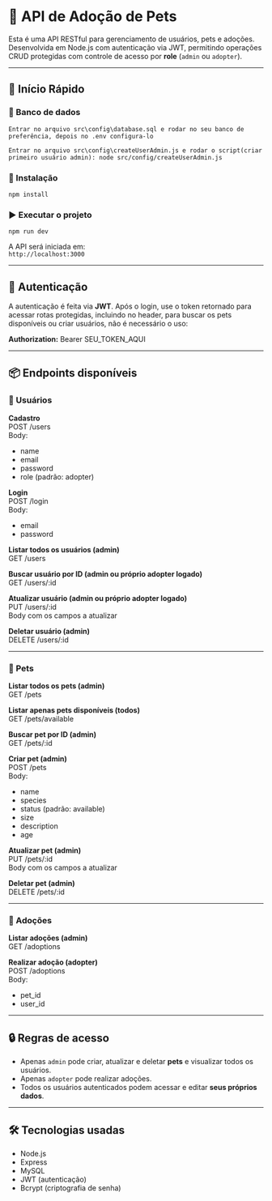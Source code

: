 # 🐾 API de Adoção de Pets

Esta é uma API RESTful para gerenciamento de usuários, pets e adoções. Desenvolvida em Node.js com autenticação via JWT, permitindo operações CRUD protegidas com controle de acesso por **role** (`admin` ou `adopter`).

---

## 🚀 Início Rápido

### 🔧 Banco de dados

`Entrar no arquivo src\config\database.sql e rodar no seu banco de preferência, depois no .env configura-lo`

`Entrar no arquivo src\config\createUserAdmin.js e rodar o script(criar primeiro usuário admin): node src/config/createUserAdmin.js`

### 🔧 Instalação

`npm install`

### ▶️ Executar o projeto

`npm run dev`

A API será iniciada em:  
`http://localhost:3000`

---

## 🔐 Autenticação

A autenticação é feita via **JWT**. Após o login, use o token retornado para acessar rotas protegidas, incluindo no header, para buscar os pets disponíveis ou criar usuários, não é necessário o uso:

**Authorization:** Bearer SEU_TOKEN_AQUI

---

## 📦 Endpoints disponíveis

### 👤 Usuários

**Cadastro**  
POST /users  
Body:

- name
- email
- password
- role (padrão: adopter)

**Login**  
POST /login  
Body:

- email
- password

**Listar todos os usuários (admin)**  
GET /users

**Buscar usuário por ID (admin ou próprio adopter logado)**  
GET /users/:id

**Atualizar usuário (admin ou próprio adopter logado)**  
PUT /users/:id  
Body com os campos a atualizar

**Deletar usuário (admin)**  
DELETE /users/:id

---

### 🐶 Pets

**Listar todos os pets (admin)**  
GET /pets

**Listar apenas pets disponíveis (todos)**  
GET /pets/available

**Buscar pet por ID (admin)**  
GET /pets/:id

**Criar pet (admin)**  
POST /pets  
Body:

- name
- species
- status (padrão: available)
- size
- description
- age

**Atualizar pet (admin)**  
PUT /pets/:id  
Body com os campos a atualizar

**Deletar pet (admin)**  
DELETE /pets/:id

---

### 🐾 Adoções

**Listar adoções (admin)**  
GET /adoptions

**Realizar adoção (adopter)**  
POST /adoptions  
Body:

- pet_id
- user_id

---

## 🔒 Regras de acesso

- Apenas `admin` pode criar, atualizar e deletar **pets** e visualizar todos os usuários.
- Apenas `adopter` pode realizar adoções.
- Todos os usuários autenticados podem acessar e editar **seus próprios dados**.

---

## 🛠️ Tecnologias usadas

- Node.js
- Express
- MySQL
- JWT (autenticação)
- Bcrypt (criptografia de senha)
